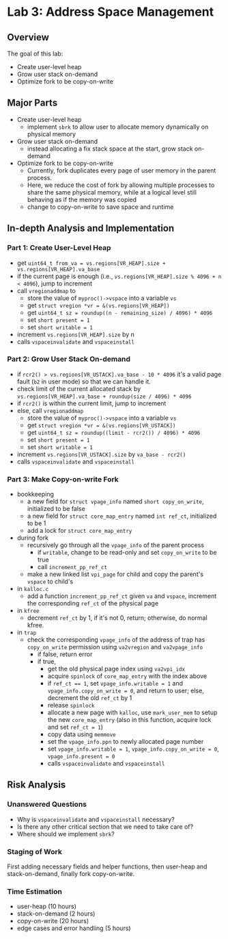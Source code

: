 # Lab 3: Address Space Management

## Overview

The goal of this lab:
- Create user-level heap
- Grow user stack on-demand
- Optimize fork to be copy-on-write

## Major Parts
- Create user-level heap
  - implement `sbrk` to allow user to allocate memory dynamically on physical memory
- Grow user stack on-demand
  - instead allocating a fix stack space at the start, grow stack on-demand
- Optimize fork to be copy-on-write
  - Currently, fork duplicates every page
of user memory in the parent process.
  - Here, we reduce the cost of fork by allowing multiple processes to share the same physical memory, while at a logical level
still behaving as if the memory was copied
  - change to copy-on-write to save space and runtime

## In-depth Analysis and Implementation

### Part 1: Create User-Level Heap
- get `uint64_t from_va = vs.regions[VR_HEAP].size + vs.regions[VR_HEAP].va_base`
- if the current page is enough (i.e., `vs.regions[VR_HEAP].size % 4096 + n < 4096`), jump to increment
- call `vregionaddmap` to
  - store the value of `myproc()->vspace` into a variable `vs`
  - get `struct vregion *vr = &(vs.regions[VR_HEAP])`
  - get `uint64_t sz = roundup((n - remaining_size) / 4096) * 4096`
  - set `short present = 1`
  - set `short writable = 1`
- increment `vs.regions[VR_HEAP].size` by n
- calls `vspaceinvalidate` and `vspaceinstall`

### Part 2: Grow User Stack On-demand
- if `rcr2() > vs.regions[VR_USTACK].va_base - 10 * 4096` it's a valid page fault (`b2` in user mode) so that we can handle it.
- check limit of the current allocated stack by `vs.regions[VR_HEAP].va_base + roundup(size / 4096) * 4096`
- if `rcr2()` is within the current limit, jump to increment
- else, call `vregionaddmap`
  - store the value of `myproc()->vspace` into a variable `vs`
  - get `struct vregion *vr = &(vs.regions[VR_USTACK])`
  - get `uint64_t sz = roundup((limit - rcr2()) / 4096) * 4096`
  - set `short present = 1`
  - set `short writable = 1`
- increment `vs.regions[VR_USTACK].size` by `va_base - rcr2()`
- calls `vspaceinvalidate` and `vspaceinstall`

### Part 3: Make Copy-on-write Fork
- bookkeeping
  -  a new field for `struct vpage_info` named `short copy_on_write`, initialized to be false
  - a new field for `struct core_map_entry` named `int ref_ct`, initialized to be 1
  - add a lock for `struct core_map_entry`
- during fork
  - recursively go through all the `vpage_info` of the parent process
    - if `writable`, change to be read-only and set `copy_on_write` to be true
    - call `increment_pp_ref_ct`
  - make a new linked list `vpi_page` for child and copy the parent's `vspace` to child's
- in `kalloc.c`
  -  add a function `increment_pp_ref_ct` given `va` and `vspace`, increment the corresponding `ref_ct` of the physical page
- in `kfree`
  - decrement `ref_ct` by 1, if it's not 0, return; otherwise, do normal kfree.
- in `trap`
  - check the corresponding `vpage_info` of the address of trap has `copy_on_write` permission using `va2vregion` and `va2vpage_info`
    - if false, return error
    - if true,
      - get the old physical page index using `va2vpi_idx`
      - acquire `spinlock` of `core_map_entry` with the index above
      - if `ref_ct == 1`, set `vpage_info.writable = 1` and `vpage_info.copy_on_write = 0`, and return to user; else, decrement the old `ref_ct` by 1
      - release `spinlock`
      - allocate a new page with `kalloc`, use `mark_user_mem` to setup the new `core_map_entry` (also in this function, acquire lock and set `ref_ct = 1`)
      - copy data using `memmove`
      - set the `vpage_info.ppn` to newly allocated page number
      - set `vpage_info.writable = 1`, `vpage_info.copy_on_write = 0`, `vpage_info.present = 0`
      - calls `vspaceinvalidate` and `vspaceinstall`

## Risk Analysis
### Unanswered Questions
- Why is `vspaceinvalidate` and `vspaceinstall` necessary?
- Is there any other critical section that we need to take care of?
- Where should we implement `sbrk`?

### Staging of Work
First adding necessary fields and helper functions, then user-heap and stack-on-demand, finally fork copy-on-write.

### Time Estimation
- user-heap (10 hours)
- stack-on-demand (2 hours)
- copy-on-write (20 hours)
- edge cases and error handling (5 hours)